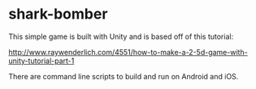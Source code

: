 shark-bomber
============

This simple game is built with Unity and is based off of this tutorial:

http://www.raywenderlich.com/4551/how-to-make-a-2-5d-game-with-unity-tutorial-part-1

There are command line scripts to build and run on Android and iOS.
